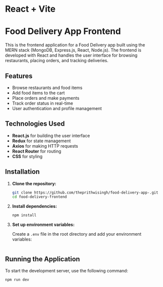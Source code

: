 # React + Vite
# Food Delivery App Frontend

This is the frontend application for a Food Delivery app built using the MERN stack (MongoDB, Express.js, React, Node.js). The frontend is developed with React and handles the user interface for browsing restaurants, placing orders, and tracking deliveries.

## Features

- Browse restaurants and food items
- Add food items to the cart
- Place orders and make payments
- Track order status in real-time
- User authentication and profile management

## Technologies Used

- **React.js** for building the user interface
- **Redux** for state management
- **Axios** for making HTTP requests
- **React Router** for routing
- **CSS** for styling


## Installation

1. **Clone the repository:**

    ```bash
    git clone https://github.com/theprithwisingh/food-delivery-app-.git
    cd food-delivery-frontend
    ```

2. **Install dependencies:**

    ```bash
    npm install
    ```

3. **Set up environment variables:**

   Create a `.env` file in the root directory and add your environment variables:

    ```env
    ```

## Running the Application

To start the development server, use the following command:

```bash
npm run dev

